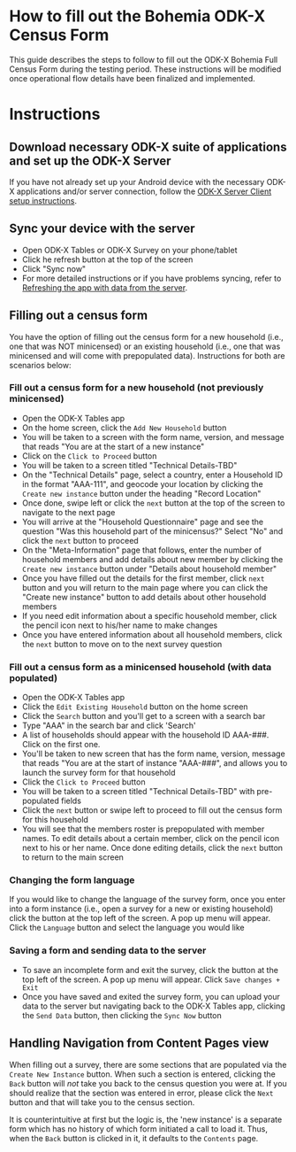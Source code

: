 # How to fill out the Bohemia ODK-X Census Form

This guide describes the steps to follow to fill out the ODK-X Bohemia Full Census Form during the testing period. These instructions will be modified once operational flow details have been finalized and implemented. 

# Instructions

## Download necessary ODK-X suite of applications and set up the ODK-X Server 

If you have not already set up your Android device with the necessary ODK-X applications and/or server connection, follow the [ODK-X Server Client setup instructions](https://github.com/databrew/bohemia/blob/feature/odkx_server_reset_guide/guides/guide_odkx_client.md).

## Sync your device with the server
- Open ODK-X Tables or ODK-X Survey on your phone/tablet
- Click he refresh button at the top of the screen 
- Click "Sync now"
- For more detailed instructions or if you have problems syncing, refer to [Refreshing the app with data from the server](https://github.com/databrew/bohemia/blob/master/guides/guide_odkx_client.md#refreshing-the-app-with-new-data-from-server).

## Filling out a census form
You have the option of filling out the census form for a new household (i.e., one that was NOT minicensed) or an existing household (i.e., one that was minicensed and will come with prepopulated data). Instructions for both are scenarios below: 

### Fill out a census form for a new household (not previously minicensed)
- Open the ODK-X Tables app
- On the home screen, click the `Add New Household` button
- You will be taken to a screen with the form name, version, and message that reads "You are at the start of a new instance"
- Click on the `Click to Proceed` button
- You will be taken to a screen titled "Technical Details-TBD"
- On the "Technical Details" page, select a country, enter a Household ID in the format "AAA-111", and geocode your location by clicking the `Create new instance` button under the heading "Record Location"
- Once done, swipe left or click the `next` button at the top of the screen to navigate to the next page
- You will arrive at the "Household Questionnaire" page and see the question "Was this household part of the minicensus?" Select "No" and click the `next` button to proceed
- On the "Meta-Information" page that follows, enter the number of household members and add details about new member by clicking the `Create new instance` button under "Details about household member" 
- Once you have filled out the details for the first member, click `next` button and you will return to the main page where you can click the "Create new instance" button to add details about other household members
- If you need edit information about a specific household member, click the pencil icon next to his/her name to make changes
- Once you have entered information about all household members, click the `next` button to move on to the next survey question
 
### Fill out a census form as a minicensed household (with data populated)
- Open the ODK-X Tables app
- Click the `Edit Existing Household` button on the home screen
- Click the `Search` button and you'll get to a screen with a search bar
- Type "AAA" in the search bar and click 'Search'
- A list of households should appear with the household ID AAA-###. Click on the first one. 
- You'll be taken to new screen that has the form name, version, message that reads "You are at the start of instance "AAA-###", and allows you to launch the survey form for that household 
- Click the `Click to Proceed` button
- You will be taken to a screen titled "Technical Details-TBD" with pre-populated fields
- Click the `next` button or swipe left to proceed to fill out the census form for this household
- You will see that the members roster is prepopulated with member names. To edit details about a certain member, click on the pencil icon next to his or her name. Once done editing details, click the `next` button to return to the main screen

### Changing the form language
If you would like to change the language of the survey form, once you enter into a form instance (i.e., open a survey for a new or existing household) click the button at the top left of the screen. A pop up menu will appear. Click the `Language` button and select the language you would like

### Saving a form and sending data to the server
- To save an incomplete form and exit the survey, click the button at the top left of the screen. A pop up menu will appear. Click `Save changes + Exit`
- Once you have saved and exited the survey form, you can upload your data to the server but navigating back to the ODK-X Tables app, clicking the `Send Data` button, then clicking the `Sync Now` button

## Handling Navigation from Content Pages view
When filling out a survey, there are some sections that are populated via the `Create New Instance` button. 
When such a section is entered, clicking the `Back` button will _not_ take you back to the census question you were at.
If you should realize that the section was entered in error, please click the `Next` button and that will take you to the census section.

It is counterintuitive at first but the logic is, the 'new instance' is a separate form which has no history of which form initiated a call to load it. Thus, when the `Back` button is clicked in it, it defaults to the `Contents` page.

